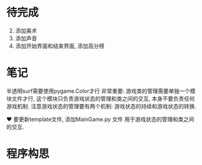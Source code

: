 # 待完成
2. 添加美术
3. 添加声音
4. 添加开始界面和结束界面, 添加高分榜

#  笔记
半透明surf需要使用pygame.Color才行
非常重要: 游戏类的管理需要单独一个模块文件才行, 这个模块只负责游戏状态的管理和类之间的交互, 本身不要负责任何游戏机制. 
注意游戏状态的管理要有两个机制: 游戏状态的持续和游戏状态的转换.

♥ 要更新template文件, 添加MainGame.py 文件 用于游戏状态的管理和类之间的交互. 

# 程序构思

